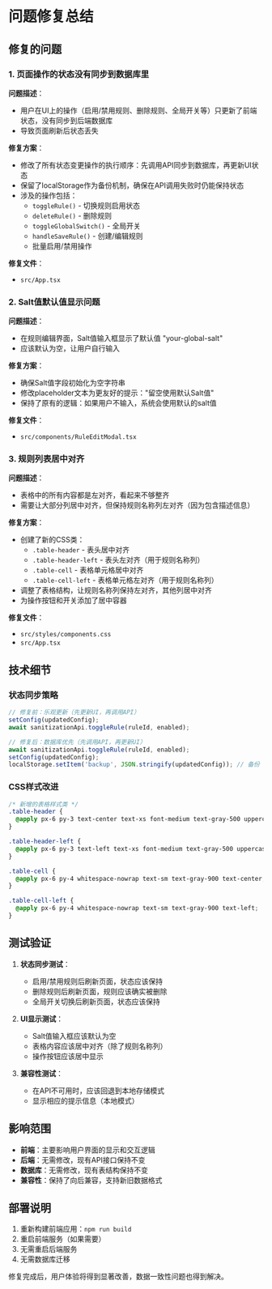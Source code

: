 # 问题修复总结

## 修复的问题

### 1. 页面操作的状态没有同步到数据库里

**问题描述**：
- 用户在UI上的操作（启用/禁用规则、删除规则、全局开关等）只更新了前端状态，没有同步到后端数据库
- 导致页面刷新后状态丢失

**修复方案**：
- 修改了所有状态变更操作的执行顺序：先调用API同步到数据库，再更新UI状态
- 保留了localStorage作为备份机制，确保在API调用失败时仍能保持状态
- 涉及的操作包括：
  - `toggleRule()` - 切换规则启用状态
  - `deleteRule()` - 删除规则
  - `toggleGlobalSwitch()` - 全局开关
  - `handleSaveRule()` - 创建/编辑规则
  - 批量启用/禁用操作

**修复文件**：
- `src/App.tsx`

### 2. Salt值默认值显示问题

**问题描述**：
- 在规则编辑界面，Salt值输入框显示了默认值 "your-global-salt"
- 应该默认为空，让用户自行输入

**修复方案**：
- 确保Salt值字段初始化为空字符串
- 修改placeholder文本为更友好的提示："留空使用默认Salt值"
- 保持了原有的逻辑：如果用户不输入，系统会使用默认的salt值

**修复文件**：
- `src/components/RuleEditModal.tsx`

### 3. 规则列表居中对齐

**问题描述**：
- 表格中的所有内容都是左对齐，看起来不够整齐
- 需要让大部分列居中对齐，但保持规则名称列左对齐（因为包含描述信息）

**修复方案**：
- 创建了新的CSS类：
  - `.table-header` - 表头居中对齐
  - `.table-header-left` - 表头左对齐（用于规则名称列）
  - `.table-cell` - 表格单元格居中对齐
  - `.table-cell-left` - 表格单元格左对齐（用于规则名称列）
- 调整了表格结构，让规则名称列保持左对齐，其他列居中对齐
- 为操作按钮和开关添加了居中容器

**修复文件**：
- `src/styles/components.css`
- `src/App.tsx`

## 技术细节

### 状态同步策略
```typescript
// 修复前：乐观更新（先更新UI，再调用API）
setConfig(updatedConfig);
await sanitizationApi.toggleRule(ruleId, enabled);

// 修复后：数据库优先（先调用API，再更新UI）
await sanitizationApi.toggleRule(ruleId, enabled);
setConfig(updatedConfig);
localStorage.setItem('backup', JSON.stringify(updatedConfig)); // 备份
```

### CSS样式改进
```css
/* 新增的表格样式类 */
.table-header {
  @apply px-6 py-3 text-center text-xs font-medium text-gray-500 uppercase tracking-wider bg-gray-50;
}

.table-header-left {
  @apply px-6 py-3 text-left text-xs font-medium text-gray-500 uppercase tracking-wider bg-gray-50;
}

.table-cell {
  @apply px-6 py-4 whitespace-nowrap text-sm text-gray-900 text-center;
}

.table-cell-left {
  @apply px-6 py-4 whitespace-nowrap text-sm text-gray-900 text-left;
}
```

## 测试验证

1. **状态同步测试**：
   - 启用/禁用规则后刷新页面，状态应该保持
   - 删除规则后刷新页面，规则应该确实被删除
   - 全局开关切换后刷新页面，状态应该保持

2. **UI显示测试**：
   - Salt值输入框应该默认为空
   - 表格内容应该居中对齐（除了规则名称列）
   - 操作按钮应该居中显示

3. **兼容性测试**：
   - 在API不可用时，应该回退到本地存储模式
   - 显示相应的提示信息（本地模式）

## 影响范围

- **前端**：主要影响用户界面的显示和交互逻辑
- **后端**：无需修改，现有API接口保持不变
- **数据库**：无需修改，现有表结构保持不变
- **兼容性**：保持了向后兼容，支持新旧数据格式

## 部署说明

1. 重新构建前端应用：`npm run build`
2. 重启前端服务（如果需要）
3. 无需重启后端服务
4. 无需数据库迁移

修复完成后，用户体验将得到显著改善，数据一致性问题也得到解决。